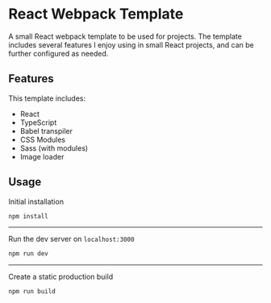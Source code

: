 # React Webpack Template

A small React webpack template to be used for projects.
The template includes several features I enjoy using in small React projects, and can be further configured as needed.

## Features

This template includes:

- React
- TypeScript
- Babel transpiler
- CSS Modules
- Sass (with modules)
- Image loader

## Usage

Initial installation

```bash
npm install
```

---
Run the dev server on `localhost:3000`

```bash
npm run dev
```

---
Create a static production build

```bash
npm run build
```
